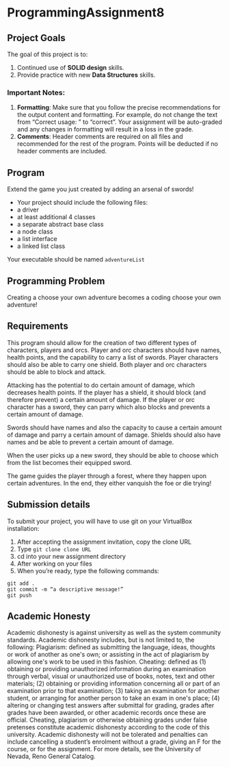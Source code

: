 # ProgrammingAssignment8

## Project Goals
The goal of this project is to:  
1.  Continued use of **SOLID design**  skills.  
2.  Provide practice with new **Data Structures** skills.  
### Important Notes:
1.	**Formatting**: Make sure that you follow the precise recommendations for the output content and formatting. For example, do not change the text from 
“Correct usage: ” to “correct”. 
Your assignment will be auto-graded and any changes in formatting will result in a loss in the grade.
2.	**Comments**: Header comments are required on all files and recommended for the rest of the program. Points will be deducted if no header comments are included.  

## Program
Extend the game you just created by adding an arsenal of swords!
- Your project should include the following files: 
- a driver 
- at least additional 4 classes
- a separate abstract base class
- a node class
- a list interface
- a linked list class  

Your executable should be named ```adventureList```
## Programming Problem
Creating a choose your own adventure becomes a coding choose your own adventure! 

## Requirements
This program should allow for the creation of two different types of characters, players and orcs. Player and orc characters should have names, health points, and the capability to carry a list of swords. Player characters should also be able to carry one shield. Both player and orc characters should be able to block and attack. 

Attacking has the potential to do certain amount of damage, which decreases health points. If the player has a shield, it should block (and therefore prevent) a certain amount of damage. If the player or orc character has a sword, they can parry which also blocks and prevents a certain amount of damage. 

Swords should have names and also the capacity to cause a certain amount of damage and parry a certain amount of damage. Shields should also have names and be able to prevent a certain amount of damage.

When the user picks up a new sword, they should be able to choose which from the list becomes their equipped sword.

The game guides the player through a forest, where they happen upon certain adventures. In the end, they either vanquish the foe or die trying!

## Submission details
To submit your project, you will have to use git on your VirtualBox installation:
1.	After accepting the assignment invitation, copy the clone URL
2.	Type 
```git clone clone URL```
3.	cd into your new assignment directory
4.	After working on your files
5.	When you’re ready, type the following commands: 
```
git add .
git commit -m “a descriptive message!”
git push
```
## Academic Honesty
Academic dishonesty is against university as well as the system community standards. Academic dishonesty includes, but is not limited to, the following:
Plagiarism: defined as submitting the language, ideas, thoughts or work of another as one's own; or assisting in the act of plagiarism by allowing one's work to be used in this fashion.
Cheating: defined as (1) obtaining or providing unauthorized information during an examination through verbal, visual or unauthorized use of books, notes, text and other materials; (2) obtaining or providing information concerning all or part of an examination prior to that examination; (3) taking an examination for another student, or arranging for another person to take an exam in one's place; (4) altering or changing test answers after submittal for grading, grades after grades have been awarded, or other academic records once these are official.
Cheating, plagiarism or otherwise obtaining grades under false pretenses constitute academic
dishonesty according to the code of this university. Academic dishonesty will not be tolerated and
penalties can include cancelling a student’s enrolment without a grade, giving an F for the course, or for the assignment. For more details, see the University of Nevada, Reno General Catalog.
